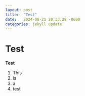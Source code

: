 ```yaml
---
layout: post
title:  "Test"
date:   2024-08-21 20:33:28 -0600
categories: jekyll update
---
```


# Test

**Test**

1. This 
1. is 
1. a 
1. test